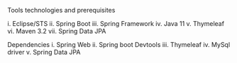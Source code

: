 

 Tools technologies and prerequisites

   i.	Eclipse/STS
   ii.	Spring Boot
   iii.	Spring Framework
   iv.  Java 11
   v.	Thymeleaf
   vi.	Maven 3.2
   vii.	Spring Data JPA 
   
 Dependencies
   i.	Spring Web
   ii.	Spring boot Devtools
   iii.	Thymeleaf
   iv.	MySql driver
   v.   Spring Data JPA
   
   

  